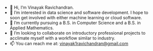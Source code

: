 - 👋 Hi, I’m Vinayak Ravichandran.
- 👀 I’m interested in data science and software development. I hope to soon get involved with either machine learning or cloud software.
- 🌱 I’m currently pursuing a B.S. in Computer Science and a B.S. in Applied Mathematics.
- 💞️ I’m looking to collaborate on introductory professional projects to acclimate myself with a workflow similar to industry.
- 📫 You can reach me at: vinayak1ravichandran@gmail.com

<!---
vravich01/vravich01 is a ✨ special ✨ repository because its `README.md` (this file) appears on your GitHub profile.
You can click the Preview link to take a look at your changes.
--->
